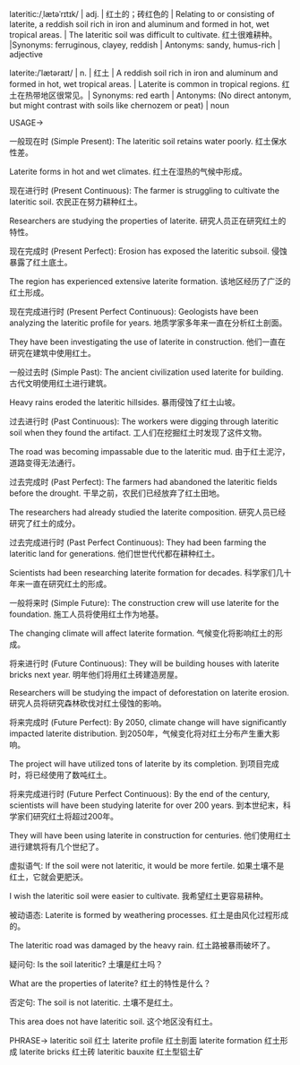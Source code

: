 lateritic:/ˌlætəˈrɪtɪk/ | adj. | 红土的；砖红色的 | Relating to or consisting of laterite, a reddish soil rich in iron and aluminum and formed in hot, wet tropical areas. |  The lateritic soil was difficult to cultivate.  红土很难耕种。 |Synonyms: ferruginous, clayey, reddish | Antonyms: sandy, humus-rich | adjective

laterite:/ˈlætəraɪt/ | n. | 红土 | A reddish soil rich in iron and aluminum and formed in hot, wet tropical areas. | Laterite is common in tropical regions. 红土在热带地区很常见。| Synonyms: red earth | Antonyms:  (No direct antonym, but might contrast with soils like chernozem or peat) | noun


USAGE->

一般现在时 (Simple Present):
The lateritic soil retains water poorly. 红土保水性差。

Laterite forms in hot and wet climates. 红土在湿热的气候中形成。


现在进行时 (Present Continuous):
The farmer is struggling to cultivate the lateritic soil.  农民正在努力耕种红土。

Researchers are studying the properties of laterite. 研究人员正在研究红土的特性。


现在完成时 (Present Perfect):
Erosion has exposed the lateritic subsoil. 侵蚀暴露了红土底土。

The region has experienced extensive laterite formation.  该地区经历了广泛的红土形成。


现在完成进行时 (Present Perfect Continuous):
Geologists have been analyzing the lateritic profile for years. 地质学家多年来一直在分析红土剖面。

They have been investigating the use of laterite in construction. 他们一直在研究在建筑中使用红土。


一般过去时 (Simple Past):
The ancient civilization used laterite for building. 古代文明使用红土进行建筑。

Heavy rains eroded the lateritic hillsides.  暴雨侵蚀了红土山坡。


过去进行时 (Past Continuous):
The workers were digging through lateritic soil when they found the artifact. 工人们在挖掘红土时发现了这件文物。

The road was becoming impassable due to the lateritic mud.  由于红土泥泞，道路变得无法通行。


过去完成时 (Past Perfect):
The farmers had abandoned the lateritic fields before the drought.  干旱之前，农民们已经放弃了红土田地。

The researchers had already studied the laterite composition. 研究人员已经研究了红土的成分。


过去完成进行时 (Past Perfect Continuous):
They had been farming the lateritic land for generations. 他们世世代代都在耕种红土。

Scientists had been researching laterite formation for decades.  科学家们几十年来一直在研究红土的形成。


一般将来时 (Simple Future):
The construction crew will use laterite for the foundation.  施工人员将使用红土作为地基。

The changing climate will affect laterite formation.  气候变化将影响红土的形成。


将来进行时 (Future Continuous):
They will be building houses with laterite bricks next year. 明年他们将用红土砖建造房屋。

Researchers will be studying the impact of deforestation on laterite erosion. 研究人员将研究森林砍伐对红土侵蚀的影响。


将来完成时 (Future Perfect):
By 2050, climate change will have significantly impacted laterite distribution. 到2050年，气候变化将对红土分布产生重大影响。

The project will have utilized tons of laterite by its completion.  到项目完成时，将已经使用了数吨红土。


将来完成进行时 (Future Perfect Continuous):
By the end of the century, scientists will have been studying laterite for over 200 years.  到本世纪末，科学家们研究红土将超过200年。

They will have been using laterite in construction for centuries. 他们使用红土进行建筑将有几个世纪了。


虚拟语气:
If the soil were not lateritic, it would be more fertile. 如果土壤不是红土，它就会更肥沃。

I wish the lateritic soil were easier to cultivate.  我希望红土更容易耕种。


被动语态:
Laterite is formed by weathering processes. 红土是由风化过程形成的。

The lateritic road was damaged by the heavy rain. 红土路被暴雨破坏了。


疑问句:
Is the soil lateritic?  土壤是红土吗？

What are the properties of laterite? 红土的特性是什么？


否定句:
The soil is not lateritic. 土壤不是红土。

This area does not have lateritic soil.  这个地区没有红土。


PHRASE->
lateritic soil  红土
laterite profile 红土剖面
laterite formation 红土形成
laterite bricks 红土砖
lateritic bauxite  红土型铝土矿
